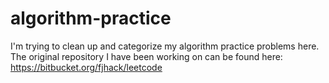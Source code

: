 # algorithm-practice

I'm trying to clean up and categorize my algorithm practice problems here. The original repository I have been working on can be found here: https://bitbucket.org/fjhack/leetcode